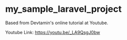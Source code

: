 # my_sample_laravel_project
Based from Devtamin's online tutorial at Youtube.

Youtube Link: https://youtu.be/_LA9QsgJ0bw
